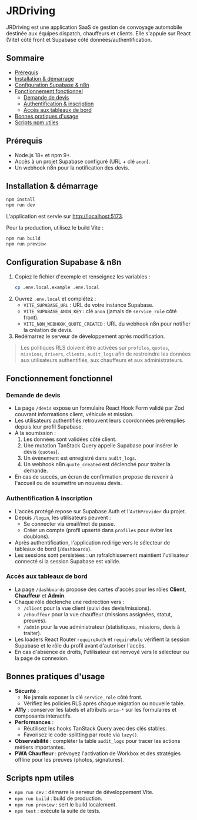 # JRDriving

JRDriving est une application SaaS de gestion de convoyage automobile destinée aux équipes dispatch, chauffeurs et clients. Elle s'appuie sur React (Vite) côté front et Supabase côté données/authentification.

## Sommaire
- [Prérequis](#prérequis)
- [Installation & démarrage](#installation--démarrage)
- [Configuration Supabase & n8n](#configuration-supabase--n8n)
- [Fonctionnement fonctionnel](#fonctionnement-fonctionnel)
  - [Demande de devis](#demande-de-devis)
  - [Authentification & inscription](#authentification--inscription)
  - [Accès aux tableaux de bord](#accès-aux-tableaux-de-bord)
- [Bonnes pratiques d'usage](#bonnes-pratiques-dusage)
- [Scripts npm utiles](#scripts-npm-utiles)

## Prérequis
- Node.js 18+ et npm 9+.
- Accès à un projet Supabase configuré (URL + clé `anon`).
- Un webhook n8n pour la notification des devis.

## Installation & démarrage
```bash
npm install
npm run dev
```
L'application est servie sur [http://localhost:5173](http://localhost:5173).

Pour la production, utilisez le build Vite :
```bash
npm run build
npm run preview
```

## Configuration Supabase & n8n
1. Copiez le fichier d'exemple et renseignez les variables :
   ```bash
   cp .env.local.example .env.local
   ```
2. Ouvrez `.env.local` et complétez :
   - `VITE_SUPABASE_URL` : URL de votre instance Supabase.
   - `VITE_SUPABASE_ANON_KEY` : clé `anon` (jamais de `service_role` côté front).
   - `VITE_N8N_WEBHOOK_QUOTE_CREATED` : URL du webhook n8n pour notifier la création de devis.
3. Redémarrez le serveur de développement après modification.

> Les politiques RLS doivent être activées sur `profiles`, `quotes`, `missions`, `drivers`, `clients`, `audit_logs` afin de restreindre les données aux utilisateurs authentifiés, aux chauffeurs et aux administrateurs.

## Fonctionnement fonctionnel

### Demande de devis
- La page `/devis` expose un formulaire React Hook Form validé par Zod couvrant informations client, véhicule et mission.
- Les utilisateurs authentifiés retrouvent leurs coordonnées préremplies depuis leur profil Supabase.
- À la soumission :
  1. Les données sont validées côté client.
  2. Une mutation TanStack Query appelle Supabase pour insérer le devis (`quotes`).
  3. Un évènement est enregistré dans `audit_logs`.
  4. Un webhook n8n `quote_created` est déclenché pour traiter la demande.
- En cas de succès, un écran de confirmation propose de revenir à l'accueil ou de soumettre un nouveau devis.

### Authentification & inscription
- L'accès protégé repose sur Supabase Auth et l'`AuthProvider` du projet.
- Depuis `/login`, les utilisateurs peuvent :
  - Se connecter via email/mot de passe.
  - Créer un compte (profil upserté dans `profiles` pour éviter les doublons).
- Après authentification, l'application redirige vers le sélecteur de tableaux de bord (`/dashboards`).
- Les sessions sont persistées : un rafraîchissement maintient l'utilisateur connecté si la session Supabase est valide.

### Accès aux tableaux de bord
- La page `/dashboards` propose des cartes d'accès pour les rôles **Client**, **Chauffeur** et **Admin**.
- Chaque rôle déclenche une redirection vers :
  - `/client` pour la vue client (suivi des devis/missions).
  - `/chauffeur` pour la vue chauffeur (missions assignées, statut, preuves).
  - `/admin` pour la vue administrateur (statistiques, missions, devis à traiter).
- Les loaders React Router `requireAuth` et `requireRole` vérifient la session Supabase et le rôle du profil avant d'autoriser l'accès.
- En cas d'absence de droits, l'utilisateur est renvoyé vers le sélecteur ou la page de connexion.

## Bonnes pratiques d'usage
- **Sécurité** :
  - Ne jamais exposer la clé `service_role` côté front.
  - Vérifiez les policies RLS après chaque migration ou nouvelle table.
- **A11y** : conserver les labels et attributs `aria-*` sur les formulaires et composants interactifs.
- **Performances** :
  - Réutilisez les hooks TanStack Query avec des clés stables.
  - Favorisez le code-splitting par route via `lazy()`.
- **Observabilité** : compléter la table `audit_logs` pour tracer les actions métiers importantes.
- **PWA Chauffeur** : prévoyez l'activation de Workbox et des stratégies offline pour les preuves (photos, signatures).

## Scripts npm utiles
- `npm run dev` : démarre le serveur de développement Vite.
- `npm run build` : build de production.
- `npm run preview` : sert le build localement.
- `npm test` : exécute la suite de tests.


